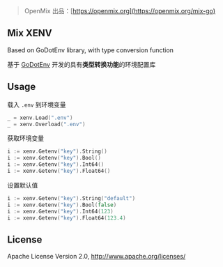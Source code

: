 > OpenMix 出品：[https://openmix.org](https://openmix.org/mix-go)

## Mix XENV

Based on GoDotEnv library, with type conversion function

基于 [GoDotEnv](https://github.com/joho/godotenv) 开发的具有**类型转换功能**的环境配置库

## Usage

载入 `.env` 到环境变量

~~~go
_ = xenv.Load(".env")
_ = xenv.Overload(".env")
~~~

获取环境变量

~~~go
i := xenv.Getenv("key").String()
i := xenv.Getenv("key").Bool()
i := xenv.Getenv("key").Int64()
i := xenv.Getenv("key").Float64()
~~~

设置默认值

~~~go
i := xenv.Getenv("key").String("default")
i := xenv.Getenv("key").Bool(false)
i := xenv.Getenv("key").Int64(123)
i := xenv.Getenv("key").Float64(123.4)
~~~

## License

Apache License Version 2.0, http://www.apache.org/licenses/
